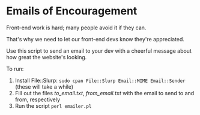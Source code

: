 # Emails of Encouragement

Front-end work is hard; many people avoid it if they can.

That's why we need to let our front-end devs know they're appreciated.

Use this script to send an email to your dev with a cheerful message about how great the website's looking.

To run:
1. Install File::Slurp: ```sudo cpan File::Slurp Email::MIME Email::Sender``` (these will take a while)
2. Fill out the files *to_email.txt*, *from_email.txt* with the email to send to and from, respectively
3. Run the script ```perl emailer.pl``` 